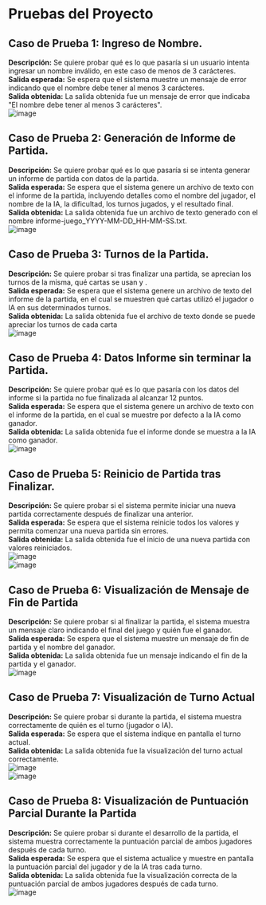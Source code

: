 # Pruebas del Proyecto

## Caso de Prueba 1: Ingreso de Nombre.
**Descripción:** Se quiere probar qué es lo que pasaría si un usuario intenta ingresar un nombre inválido, en este caso de menos de 3 carácteres.<br />
**Salida esperada:** Se espera que el sistema muestre un mensaje de error indicando que el nombre debe tener al menos 3 carácteres.<br />
**Salida obtenida:** La salida obtenida fue un mensaje de error que indicaba "El nombre debe tener al menos 3 carácteres".<br />
![image](https://github.com/user-attachments/assets/0182eb2e-7539-4e75-9a61-6546e7fc67b2)<br />

## Caso de Prueba 2: Generación de Informe de Partida.
**Descripción:** Se quiere probar qué es lo que pasaría si se intenta generar un informe de partida con datos de la partida.<br />
**Salida esperada:** Se espera que el sistema genere un archivo de texto con el informe de la partida, incluyendo detalles como el nombre del jugador, el nombre de la IA, la dificultad, los turnos jugados, y el resultado final.<br />
**Salida obtenida:** La salida obtenida fue un archivo de texto generado con el nombre informe-juego_YYYY-MM-DD_HH-MM-SS.txt.<br />
![image](https://github.com/user-attachments/assets/32caea49-3dda-4241-8da3-fd153b4b247f)<br />

## Caso de Prueba 3: Turnos de la Partida.
**Descripción:** Se quiere probar si tras finalizar una partida, se aprecian los turnos de la misma, qué cartas se usan y .<br />
**Salida esperada:** Se espera que el sistema genere un archivo de texto del informe de la partida, en el cual se muestren qué cartas utilizó el jugador o IA en sus determinados turnos.<br />
**Salida obtenida:** La salida obtenida fue el archivo de texto donde se puede apreciar los turnos de cada carta<br />
![image](https://github.com/user-attachments/assets/e836759d-b573-4dbb-a882-e35ac506d2a1)<br />

## Caso de Prueba 4: Datos Informe sin terminar la Partida.
**Descripción:** Se quiere probar qué es lo que pasaría con los datos del informe si la partida no fue finalizada al alcanzar 12 puntos.<br />
**Salida esperada:** Se espera que el sistema genere un archivo de texto con el informe de la partida, en el cual se muestre por defecto a la IA como ganador.<br />
**Salida obtenida:** La salida obtenida fue el informe donde se muestra a la IA como ganador.<br />
![image](https://github.com/user-attachments/assets/9c2971d4-7560-432c-b6aa-4f5b877af73a)<br />

## Caso de Prueba 5: Reinicio de Partida tras Finalizar.
**Descripción:** Se quiere probar si el sistema permite iniciar una nueva partida correctamente después de finalizar una anterior.<br />
**Salida esperada:** Se espera que el sistema reinicie todos los valores y permita comenzar una nueva partida sin errores.<br />
**Salida obtenida:** La salida obtenida fue el inicio de una nueva partida con valores reiniciados.<br />
![image](https://github.com/user-attachments/assets/ec6738db-f3f8-4518-8030-5c74cc42bdae)<br />
![image](https://github.com/user-attachments/assets/99ac7331-06ec-44ae-85f2-82bb752b443a)<br />

## Caso de Prueba 6: Visualización de Mensaje de Fin de Partida
**Descripción:** Se quiere probar si al finalizar la partida, el sistema muestra un mensaje claro indicando el final del juego y quién fue el ganador.<br />
**Salida esperada:** Se espera que el sistema muestre un mensaje de fin de partida y el nombre del ganador.<br />
**Salida obtenida:** La salida obtenida fue un mensaje indicando el fin de la partida y el ganador.<br />
![image](https://github.com/user-attachments/assets/05bf64e6-46dd-4e10-aa13-1ea0743a47c5)<br />

## Caso de Prueba 7: Visualización de Turno Actual
**Descripción:** Se quiere probar si durante la partida, el sistema muestra correctamente de quién es el turno (jugador o IA).<br />
**Salida esperada:** Se espera que el sistema indique en pantalla el turno actual.<br />
**Salida obtenida:** La salida obtenida fue la visualización del turno actual correctamente.<br />
![image](https://github.com/user-attachments/assets/168edb87-deb9-4e86-b31a-7f4715449fec)<br />
![image](https://github.com/user-attachments/assets/ce73505e-d470-42c8-a2bb-aff8b38064fa)<br />

## Caso de Prueba 8: Visualización de Puntuación Parcial Durante la Partida
**Descripción:** Se quiere probar si durante el desarrollo de la partida, el sistema muestra correctamente la puntuación parcial de ambos jugadores después de cada turno.<br />
**Salida esperada:** Se espera que el sistema actualice y muestre en pantalla la puntuación parcial del jugador y de la IA tras cada turno.<br />
**Salida obtenida:** La salida obtenida fue la visualización correcta de la puntuación parcial de ambos jugadores después de cada turno.<br />
![image](https://github.com/user-attachments/assets/a4958392-fd84-4af7-ad14-7fd4738f0722)<br />
